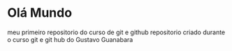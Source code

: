 # Olá Mundo
meu primeiro repositorio do curso de git e github
repositorio criado durante o curso git e git hub do Gustavo Guanabara